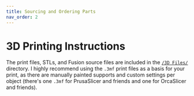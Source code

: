 ```yaml
---
title: Sourcing and Ordering Parts
nav_order: 2
---
```


# 3D Printing Instructions

The print files, STLs, and Fusion source files are included in the [`/3D Files/`](https://github.com/crazy-hair/roachslimes/tree/main/3D%20Files) directory. I highly recommend using the `.3mf` print files as a basis for your print, as there are manually painted supports and custom settings per object (there's one `.3mf` for PrusaSlicer and friends and one for OrcaSlicer and friends).
